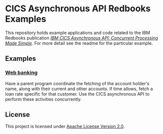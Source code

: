 # CICS Asynchronous API Redbooks Examples

This repository holds example applications and code related to the IBM
Redbooks publication [_IBM CICS Asynchronous API: Concurrent
Processing Made Simple_][book]. For more detail see the readme for the
particular example.

## Examples

### [Web banking](web-banking/)
Have a parent program coordinate the fetching of the account holder's
name, along with their current and other accounts. If time allows,
fetch a loan rate specific for that customer. Use the CICS
asynchronous API to perform these activities concurrently.

## License
This project is licensed under [Apache License Version 2.0](LICENSE).




[book]: https://www.redbooks.ibm.com/Redbooks.nsf/RedbookAbstracts/sg248411.html?Open

